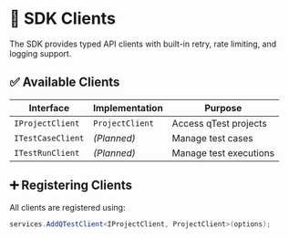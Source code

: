 # 🧩 SDK Clients

The SDK provides typed API clients with built-in retry, rate limiting, and logging support.

## ✅ Available Clients

| Interface         | Implementation     | Purpose                 |
|------------------|---------------------|--------------------------|
| `IProjectClient` | `ProjectClient`     | Access qTest projects    |
| `ITestCaseClient`| _(Planned)_         | Manage test cases        |
| `ITestRunClient` | _(Planned)_         | Manage test executions   |

## ➕ Registering Clients

All clients are registered using:

```csharp
services.AddQTestClient<IProjectClient, ProjectClient>(options);
